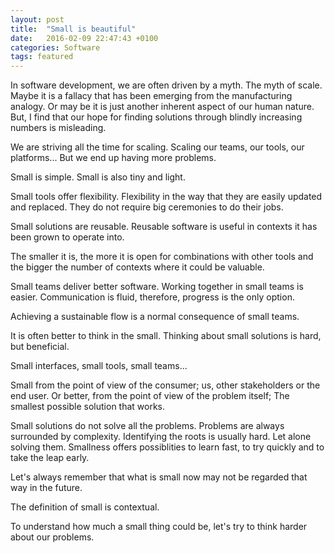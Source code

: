```yaml
---
layout: post
title:  "Small is beautiful"
date:   2016-02-09 22:47:43 +0100
categories: Software
tags: featured
---
```


In software development, we are often driven by a myth.
The myth of scale.
Maybe it is a fallacy that has been emerging from the manufacturing analogy.
Or may be it is just another inherent aspect of our human nature.
But, I find that our hope for finding solutions through blindly increasing numbers
is misleading.

We are striving all the time for scaling.
Scaling our teams, our tools, our platforms...
But we end up having more problems.

Small is simple. Small is also tiny and light.

Small tools offer flexibility.
Flexibility in the way that they are easily updated and replaced.
They do not require big ceremonies to do their jobs.

Small solutions are reusable.
Reusable software is useful in contexts it has been grown to operate into.

The smaller it is, the more it is open for combinations with other tools and
the bigger the number of contexts where it could be valuable.

Small teams deliver better software.
Working together in small teams is easier. Communication is fluid,
therefore, progress is the only option.

Achieving a sustainable flow is a normal consequence of small teams.

It is often better to think in the small.
Thinking about small solutions is hard, but beneficial.

Small interfaces, small tools, small teams...

Small from the point of view of the consumer;
us, other stakeholders or the end user.
Or better, from the point of view of the problem itself;
The smallest possible solution that works.

Small solutions do not solve all the problems. Problems are always
surrounded by complexity. Identifying the roots is usually hard.
Let alone solving them.
Smallness offers possiblities to learn fast, to try quickly and to
take the leap early.

Let's always remember that what is small now may not be regarded that way
in the future.

The definition of small is contextual.

To understand how much a small thing could be,
let's try to think harder about our problems.
